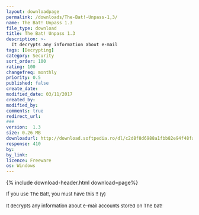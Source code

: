 ```yaml
---
layout: downloadpage
permalink: /downloads/The-Bat!-Unpass-1,3/
name: The Bat! Unpass 1.3
file_type: download
title: The Bat! Unpass 1.3
description: >-
  It decrypts any information about e-mail
tags: [Decrypting]
category: Security
sort_order: 100
rating: 100
changefreq: monthly
priority: 0.5
published: false
create_date: 
modified_date: 03/11/2017
created_by: 
modified_by: 
comments: true
redirect_url: 
### 
version:  1.3
size: 0.26 MB
downloadurl: http://download.softpedia.ro/dl/c2d8f8d6988a1fbb82e94f48fad176ed/46eda511/100002012/software/SECURITY/DECRIPTARE/tbup13.rar
response: 410
by: 
by_link: 
licence: Freeware
os: Windows
---
```


{% include download-header.html download=page%}

<p style="fix-download-text !important">
<p><font size="2"><p>If you use The Bat!, you must have this !! (y)<br />
<br />
It decrypts any information about e-mail accounts stored on The bat!</p></p></p>
